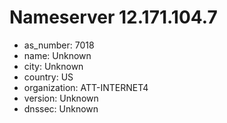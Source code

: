 # Nameserver 12.171.104.7

* as_number: 7018
* name: Unknown
* city: Unknown
* country: US
* organization: ATT-INTERNET4
* version: Unknown
* dnssec: Unknown
